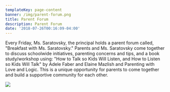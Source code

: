 ```yaml
---
templateKey: page-content
banner: /img/parent-forum.png
title: Parent Forum
description: Parent Forum
date: '2018-07-26T00:16:09-04:00'
---
```

Every Friday, Ms. Saratovsky, the principal holds a parent forum called, "Breakfast with Ms. Saratovsky."  Parents and Ms. Saratovsky come together  to discuss schoolwide initiatives, parenting concerns and tips, and a book study/workshop using: "How to Talk so Kids Will Listen, and How to Listen so Kids Will Talk" by Adele Faber and Elaine Mazlish and Parenting with Love and Logic.  This is a unique opportunity for parents to come together and build a supportive community for each other.  

![](/img/6673868_orig.jpg)
